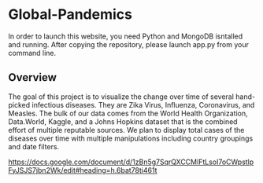 # Global-Pandemics
In order to launch this website, you need Python and MongoDB isntalled and running. After copying the repository, please launch app.py
from your command line.


## Overview
The goal of this project is to visualize the change over time of several hand-picked infectious diseases. They are Zika Virus, Influenza, Coronavirus, and Measles. The bulk of our data comes from the World Health Organization, Data.World, Kaggle, and a Johns Hopkins dataset that is the combined effort of multiple reputable sources. We plan to display total cases of the diseases over time with multiple manipulations including country groupings and date filters. 

https://docs.google.com/document/d/1zBn5g7SqrQXCCMlFtLsoI7oCWpstlpFyJSJS7jbn2Wk/edit#heading=h.6bat78ti461t

